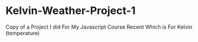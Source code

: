 # Kelvin-Weather-Project-1
Copy of a Project I did For My Javascript Course Recent Which is For Kelvin (temperature)
